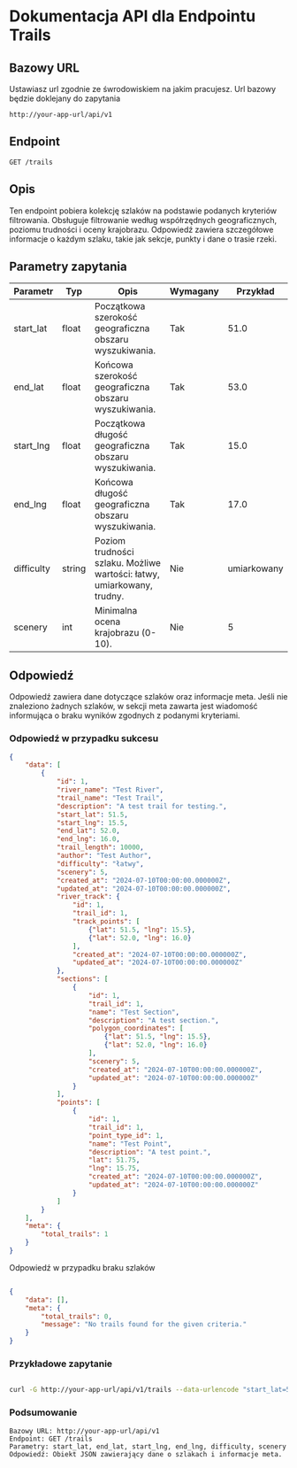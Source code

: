 # Dokumentacja API dla Endpointu Trails

## Bazowy URL
Ustawiasz url zgodnie ze śwrodowiskiem na jakim pracujesz. Url bazowy będzie doklejany do zapytania

`http://your-app-url/api/v1`

## Endpoint

`GET /trails`

## Opis

Ten endpoint pobiera kolekcję szlaków na podstawie podanych kryteriów filtrowania. Obsługuje filtrowanie według współrzędnych geograficznych, poziomu trudności i oceny krajobrazu. Odpowiedź zawiera szczegółowe informacje o każdym szlaku, takie jak sekcje, punkty i dane o trasie rzeki.

## Parametry zapytania

| Parametr   | Typ    | Opis                                                             | Wymagany | Przykład |
|------------|--------|------------------------------------------------------------------|----------|----------|
| start_lat  | float  | Początkowa szerokość geograficzna obszaru wyszukiwania.          | Tak      | 51.0     |
| end_lat    | float  | Końcowa szerokość geograficzna obszaru wyszukiwania.             | Tak      | 53.0     |
| start_lng  | float  | Początkowa długość geograficzna obszaru wyszukiwania.            | Tak      | 15.0     |
| end_lng    | float  | Końcowa długość geograficzna obszaru wyszukiwania.               | Tak      | 17.0     |
| difficulty | string | Poziom trudności szlaku. Możliwe wartości: łatwy, umiarkowany, trudny. | Nie      | umiarkowany |
| scenery    | int    | Minimalna ocena krajobrazu (0-10).                                | Nie      | 5        |

## Odpowiedź

Odpowiedź zawiera dane dotyczące szlaków oraz informacje meta. Jeśli nie znaleziono żadnych szlaków, w sekcji meta zawarta jest wiadomość informująca o braku wyników zgodnych z podanymi kryteriami.

### Odpowiedź w przypadku sukcesu

```json
{
    "data": [
        {
            "id": 1,
            "river_name": "Test River",
            "trail_name": "Test Trail",
            "description": "A test trail for testing.",
            "start_lat": 51.5,
            "start_lng": 15.5,
            "end_lat": 52.0,
            "end_lng": 16.0,
            "trail_length": 10000,
            "author": "Test Author",
            "difficulty": "łatwy",
            "scenery": 5,
            "created_at": "2024-07-10T00:00:00.000000Z",
            "updated_at": "2024-07-10T00:00:00.000000Z",
            "river_track": {
                "id": 1,
                "trail_id": 1,
                "track_points": [
                    {"lat": 51.5, "lng": 15.5},
                    {"lat": 52.0, "lng": 16.0}
                ],
                "created_at": "2024-07-10T00:00:00.000000Z",
                "updated_at": "2024-07-10T00:00:00.000000Z"
            },
            "sections": [
                {
                    "id": 1,
                    "trail_id": 1,
                    "name": "Test Section",
                    "description": "A test section.",
                    "polygon_coordinates": [
                        {"lat": 51.5, "lng": 15.5},
                        {"lat": 52.0, "lng": 16.0}
                    ],
                    "scenery": 5,
                    "created_at": "2024-07-10T00:00:00.000000Z",
                    "updated_at": "2024-07-10T00:00:00.000000Z"
                }
            ],
            "points": [
                {
                    "id": 1,
                    "trail_id": 1,
                    "point_type_id": 1,
                    "name": "Test Point",
                    "description": "A test point.",
                    "lat": 51.75,
                    "lng": 15.75,
                    "created_at": "2024-07-10T00:00:00.000000Z",
                    "updated_at": "2024-07-10T00:00:00.000000Z"
                }
            ]
        }
    ],
    "meta": {
        "total_trails": 1
    }
}
```

Odpowiedź w przypadku braku szlaków

```json

{
    "data": [],
    "meta": {
        "total_trails": 0,
        "message": "No trails found for the given criteria."
    }
}
```

### Przykładowe zapytanie

```bash

curl -G http://your-app-url/api/v1/trails --data-urlencode "start_lat=51.0" --data-urlencode "end_lat=53.0" --data-urlencode "start_lng=15.0" --data-urlencode "end_lng=17.0" --data-urlencode "difficulty=łatwy" --data-urlencode "scenery=5"
```
### Podsumowanie

    Bazowy URL: http://your-app-url/api/v1
    Endpoint: GET /trails
    Parametry: start_lat, end_lat, start_lng, end_lng, difficulty, scenery
    Odpowiedź: Obiekt JSON zawierający dane o szlakach i informacje meta.


